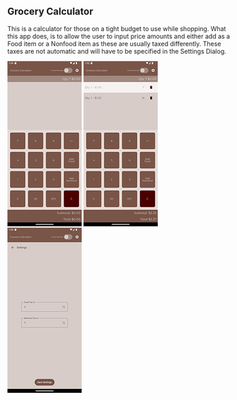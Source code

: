 ## Grocery Calculator

This is a calculator for those on a tight budget to use while shopping. What this app does, is to allow the user to input price amounts and either add as a Food item or a Nonfood item as these are usually taxed differently. These taxes are not automatic and will have to be specified in the Settings Dialog.

<img src="https://github.com/TheRandomCrafter83/GroceryCalculator/blob/91450fe90b568067cfd62d9feb45430c7e573688/screenshot_cleared.png"/>

<img src ="https://github.com/TheRandomCrafter83/GroceryCalculator/blob/91450fe90b568067cfd62d9feb45430c7e573688/screenshot_smallCalculation.png"/>

<img src="https://github.com/TheRandomCrafter83/GroceryCalculator/blob/91450fe90b568067cfd62d9feb45430c7e573688/screenshot_Settings.png"/>
